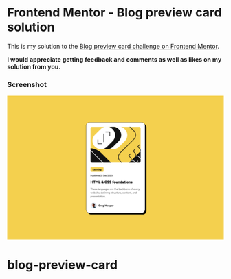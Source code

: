 # Frontend Mentor - Blog preview card solution

This is my solution to the [Blog preview card challenge on Frontend Mentor](https://www.frontendmentor.io/solutions/blog-preview-card-_sDdmc1NiD).

**I would appreciate getting feedback and comments as well as likes on my solution from you.**

### Screenshot

![](./assets/screenshots/screenshot.png)
# blog-preview-card
